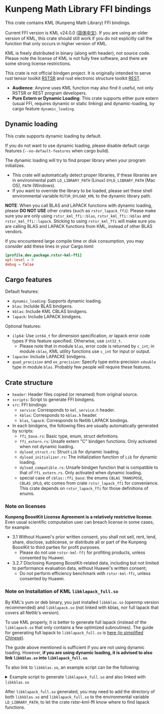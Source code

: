 # Kunpeng Math Library FFI bindings

This crate contains KML (Kunpeng Math Library) FFI bindings.

Current FFI version is KML v24.0.0 ([简体中文](https://www.hikunpeng.com/zh/developer/boostkit/library/detail?subtab=%E6%95%B0%E5%AD%A6%E5%BA%93)). If you are using an older version of KML, this crate should still work if you do not explicitly call the function that only occurs in higher version of KML.

KML is freely distributed in binary (along with header), not source code. Please note the license of KML is not fully free software, and there are some strong license restrictions.

This crate is not official bindgen project. It is originally intended to serve rust tensor toolkit [RSTSR](https://github.com/RESTGroup/rstsr) and rust electronic structure toolkit [REST](https://gitee.com/RESTGroup/rest).

- **Audience**: Anyone uses KML function may also find it useful, not only RSTSR or REST program developers.
- **Pure Extern or Dynamic Loading**: This crate supports either pure extern (usual FFI, requires dynamic or static linking) and dynamic-loading, by cargo feature `dynamic_loading`.

## Dynamic loading

This crate supports dynamic loading by default.

If you do not want to use dynamic loading, please disable default cargo features (`--no-default-features` when cargo build).

The dynamic loading will try to find proper library when your program initializes.
- This crate will automatically detect proper libraries, if these libraries are in environmental path `LD_LIBRARY_PATH` (Linux) `DYLD_LIBRARY_PATH` (Mac OS), `PATH` (Windows).
- If you want to override the library to be loaded, please set these shell environmental variable `RSTSR_DYLOAD_KML` to the dynamic library path.

**NOTE**: When you call BLAS and LAPACK functions with dynamic loading, please **DO NOT USE** other crates (such as `rstsr_lapack_ffi`). Please make sure you are only using `rstsr_kml_ffi::blas`, `rstsr_kml_ffi::kblas` and `rstsr_kml_ffi::lapack`. Sticking to using `rstsr_kml_ffi` will make sure you are calling BLAS and LAPACK functions from KML, instead of other BLAS vendors.

If you encountered large compile time or disk consumption, you may consider add these lines in your Cargo.toml:

```toml
[profile.dev.package.rstsr-kml-ffi]
opt-level = 0
debug = false
```

## Cargo features

Default features:

- `dynamic_loading`: Supports dynamic loading.
- `blas`: Inclulde BLAS bindgens.
- `kblas`: Include KML CBLAS bindgens.
- `lapack`: Include LAPACK bindgens.

Optional features:

- `ilp64`: Use `int64_t` for dimension specification, or lapack error code types if this feature specified. Otherwise, use `int32_t`.
    - Please note that in module `blas`, error code is returned by `c_int`; in module `cblas`, KML utility functions use `c_int` for input or output.
- `lapacke`: Include LAPACKE bindgens.
- `quad_precision` and `ex_precision`: Specify type extra-precision `xdouble` type in module `blas`. Probably few people will require these features.

## Crate structure

- `header`: Header files copied (or renamed) from original source.
- `scripts`: Script to generate FFI bindgens.
- `src`: FFI bindings:
    - `service`: Corresponds to `kml_service.h` header.
    - `kblas`: Corresponds to `kblas.h` header.
    - `blas`, `lapack`: Corresponds to Netlib LAPACK bindings.
- In each bindgens, the following files are usually automatically generated by scripts:
    - `ffi_base.rs`: Basic type, enum, struct definitions.
    - `ffi_extern.rs`: Unsafe extern "C" bindgen functions. Only activated when not dynamic loading.
    - `dyload_struct.rs`: Struct `Lib` for dynamic loading.
    - `dyload_initializer.rs`: The initialization function of `Lib` for dynamic loading.
    - `dyload_compatible.rs`: Unsafe bindgen function that is compatible to that of `ffi_extern.rs`. Only activated when dynamic loading.
    - special case of `cblas::ffi_base`: the enums `CBLAS_TRANSPOSE`, `CBLAS_UPLO`, etc comes from crate `rstsr_lapack_ffi` for convenience. This crate depends on `rstsr_lapack_ffi` for those definitions of enums.

### Note on licenses

**Kunpeng BoostKit License Agreement is a relatively restrictive license**. Even usual scientific computation user can breach license in some cases, for example:
- 3.1 Without Huawei's prior written consent, you shall not sell, rent, lend, share, disclose, sublicense, or distribute all or part of the Kunpeng BoostKit to third parties for profit purposes.
    - Please do not use `rstsr-kml-ffi` for profiting products, unless consented by Huawei.
- 3.2.7 Disclosing Kunpeng BoostKit-related data, including but not limited to performance evaluation data, without Huawei's written consent;
    - Do not perform efficiency benchmark with `rstsr-kml-ffi`, unless consented by Huawei.

### Note on Installation of KML `libklapack_full.so`

By KML's yum or deb binary, you just installed `libkblas.so` (openmp version recommended) and `libklapack.so` (not linked with kblas, nor full lapack that covers all Netlib's version).

To use KML properly, it is better to generate full lapack (instead of the `libklapack.so` that only contains a few optimized subroutines). The guide for generating full lapack to `libklapack_full.so` is [here (in simplified Chinese)](https://www.hikunpeng.com/document/detail/zh/kunpengaccel/math-lib/devg-kml/kunpengaccel_kml_0007.html).

The guide above mentioned is sufficient if you are not using dynamic loading. However, **if you are using dynamic loading, it is advised to also link `libkblas.so` into `libklapack_full.so`**.

To also link to `libkblas.so`, an example script can be the following:

<details>
<summary>Example script to generate <code>libklapack_full.so</code> and also linked with <code>libkblas.so</code></summary>

```bash
set -eE

echo "LAPACK_SRC_DIR         ${LAPACK_SRC_DIR:-<undefined>}"
echo "LAPACK_TGZ             ${LAPACK_TGZ:=${HOME}/Downloads/lapack-3.12.0.tar.gz}"
echo "LIBKLAPACK_A           ${LIBKLAPACK_A:=/usr/local/kml/lib/neon/libklapack.a}"
echo "LIBKSERVICE_A          ${LIBKSERVICE_A:=/usr/local/kml/lib/neon/libkservice.a}"
echo "LIBKBLAS_DIR           ${LIBKBLAS_DIR:=/usr/local/kml/lib/neon/kblas/omp}"
echo "ADAPT_DIR              ${ADAPT_DIR:=./lapack_adapt}"
echo "CMAKE_BUILD_TYPE       ${CMAKE_BUILD_TYPE:=Release}"
echo "LIBLAPACK_ADAPT_A      ${LIBLAPACK_ADAPT_A:=liblapack_adapt.a}"
echo "LIBKLAPACK_FULL_SO     ${LIBKLAPACK_FULL_SO:=libklapack_full.so}"
echo "CC                     ${CC:=gcc}"
echo "FC                     ${FC:=gfortran}"

mkdir -p ${ADAPT_DIR}
cd ${ADAPT_DIR}

# build netlib lapack
if [ ! -r "${LAPACK_SRC_DIR}/CMakeLists.txt" ]; then
    mkdir -p netlib
    ( cd netlib ; tar xzpf ${LAPACK_TGZ} )
    LAPACK_SRC_DIR=$(cd netlib/l* ; pwd)
fi

mkdir -p build
cmake_flags=(
    -DCMAKE_BUILD_TYPE=${CMAKE_BUILD_TYPE}
    -DCMAKE_POSITION_INDEPENDENT_CODE=ON
    -DCMAKE_C_COMPILER=${CC}
    -DCMAKE_Fortran_COMPILER=${FC}
    -DCMAKE_RULE_MESSAGES=off
    -DBUILD_DEPRECATED=on
    -DBUILD_TESTING=off
)
( cd build ; cmake ${cmake_flags[*]} ${LAPACK_SRC_DIR} )
( cd build ; make -j )

cp build/lib/liblapack.a ${LIBLAPACK_ADAPT_A}

# get symbols defined both in klapack and netlib lapack
nm -g ${LIBLAPACK_ADAPT_A} | grep 'T ' | grep -oP '\K\w+(?=_$)' | sort | uniq > netlib.sym
nm -g ${LIBKLAPACK_A} | grep 'T ' | grep -oP '\K\w+(?=_$)' | sort | uniq > klapack.sym
comm -12 klapack.sym netlib.sym > comm.sym

# update symbols name of ${LIBLAPACK_ADAPT_A}
while read sym; do
    (
        if ! nm ${LIBLAPACK_ADAPT_A} | grep -qe " T ${sym}_\$"; then
            continue
        fi
        ar x ${LIBLAPACK_ADAPT_A} ${sym}.f.o
        mv ${sym}.f.o ${sym}_netlib.f.o

        objcopy --redefine-sym ${sym}_=${sym}_netlib_ ${sym}_netlib.f.o
    ) &
done < comm.sym
wait
ar d ${LIBLAPACK_ADAPT_A} $(sed -ne 's/$/.f.o/p' comm.sym)
ar d ${LIBLAPACK_ADAPT_A} xerbla.f.o
ar ru ${LIBLAPACK_ADAPT_A} *_netlib.f.o
rm *_netlib.f.o

${FC} -o ${LIBKLAPACK_FULL_SO} -shared -fPIC -Wl,--whole-archive ${LIBKLAPACK_A} ${LIBLAPACK_ADAPT_A} -Wl,--no-whole-archive ${LIBKSERVICE_A} -L${LIBKBLAS_DIR} -lkblas -fopenmp -lpthread -lm
```

</details>

After `libklapack_full.so` generated, you may need to add the directory of both `libkblas.so` and `libklapack_full.so` to the environmental variable `LD_LIBRARY_PATH`, to let the crate rstsr-kml-ffi know where to find lapack functions.
